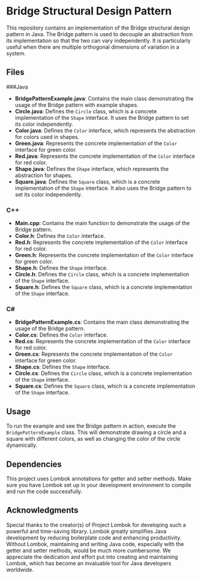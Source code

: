 # Bridge Structural Design Pattern

This repository contains an implementation of the Bridge structural design pattern in Java. The Bridge pattern is used to decouple an abstraction from its implementation so that the two can vary independently. It is particularly useful when there are multiple orthogonal dimensions of variation in a system.

## Files

###Java
- **BridgePatternExample.java**: Contains the main class demonstrating the usage of the Bridge pattern with example shapes.
- **Circle.java**: Defines the `Circle` class, which is a concrete implementation of the `Shape` interface. It uses the Bridge pattern to set its color independently.
- **Color.java**: Defines the `Color` interface, which represents the abstraction for colors used in shapes.
- **Green.java**: Represents the concrete implementation of the `Color` interface for green color.
- **Red.java**: Represents the concrete implementation of the `Color` interface for red color.
- **Shape.java**: Defines the `Shape` interface, which represents the abstraction for shapes.
- **Square.java**: Defines the `Square` class, which is a concrete implementation of the `Shape` interface. It also uses the Bridge pattern to set its color independently.

### C++

- **Main.cpp**: Contains the main function to demonstrate the usage of the Bridge pattern.
- **Color.h**: Defines the `Color` interface.
- **Red.h**: Represents the concrete implementation of the `Color` interface for red color.
- **Green.h**: Represents the concrete implementation of the `Color` interface for green color.
- **Shape.h**: Defines the `Shape` interface.
- **Circle.h**: Defines the `Circle` class, which is a concrete implementation of the `Shape` interface.
- **Square.h**: Defines the `Square` class, which is a concrete implementation of the `Shape` interface.

### C#

- **BridgePatternExample.cs**: Contains the main class demonstrating the usage of the Bridge pattern.
- **Color.cs**: Defines the `Color` interface.
- **Red.cs**: Represents the concrete implementation of the `Color` interface for red color.
- **Green.cs**: Represents the concrete implementation of the `Color` interface for green color.
- **Shape.cs**: Defines the `Shape` interface.
- **Circle.cs**: Defines the `Circle` class, which is a concrete implementation of the `Shape` interface.
- **Square.cs**: Defines the `Square` class, which is a concrete implementation of the `Shape` interface.

## Usage

To run the example and see the Bridge pattern in action, execute the `BridgePatternExample` class. This will demonstrate drawing a circle and a square with different colors, as well as changing the color of the circle dynamically.

## Dependencies

This project uses Lombok annotations for getter and setter methods. Make sure you have Lombok set up in your development environment to compile and run the code successfully.

## Acknowledgments

Special thanks to the creator(s) of Project Lombok for developing such a powerful and time-saving library. Lombok greatly simplifies Java development by reducing boilerplate code and enhancing productivity. Without Lombok, maintaining and writing Java code, especially with the getter and setter methods, would be much more cumbersome. We appreciate the dedication and effort put into creating and maintaining Lombok, which has become an invaluable tool for Java developers worldwide.

